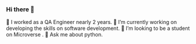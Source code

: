 ### Hi there 👋
🌱 I worked as a QA Engineer nearly 2 years.
🔭 I’m currently working on developing the skills on software development.
👯 I’m looking to be a student on Microverse .
💬 Ask me about python.
<!--
**yashodhicy/yashodhicy** is a ✨ _special_ ✨ repository because its `README.md` (this file) appears on your GitHub profile.

Here are some ideas to get you started:

- 🔭 I’m currently working on ...
- 🌱 I’m currently learning ...
- 👯 I’m looking to collaborate on ...
- 🤔 I’m looking for help with ...
- 💬 Ask me about ...
- 📫 How to reach me: ...
- 😄 Pronouns: ...
- ⚡ Fun fact: ...
-->
